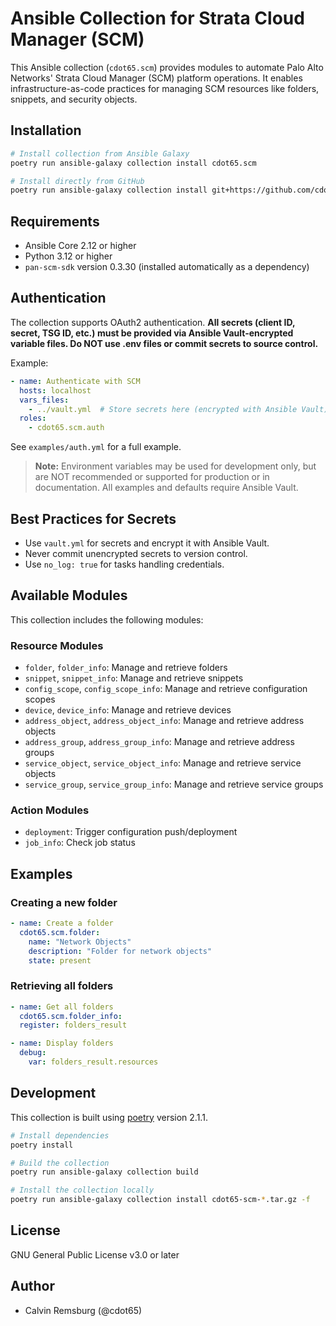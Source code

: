 # Ansible Collection for Strata Cloud Manager (SCM)

This Ansible collection (`cdot65.scm`) provides modules to automate Palo Alto Networks' Strata Cloud Manager (SCM) platform operations. It enables infrastructure-as-code practices for managing SCM resources like folders, snippets, and security objects.

## Installation

```bash
# Install collection from Ansible Galaxy
poetry run ansible-galaxy collection install cdot65.scm

# Install directly from GitHub
poetry run ansible-galaxy collection install git+https://github.com/cdot65/cdot65.scm.git
```

## Requirements

- Ansible Core 2.12 or higher
- Python 3.12 or higher
- `pan-scm-sdk` version 0.3.30 (installed automatically as a dependency)

## Authentication

The collection supports OAuth2 authentication. **All secrets (client ID, secret, TSG ID, etc.) must be provided via Ansible Vault-encrypted variable files. Do NOT use .env files or commit secrets to source control.**

Example:

```yaml
- name: Authenticate with SCM
  hosts: localhost
  vars_files:
    - ../vault.yml  # Store secrets here (encrypted with Ansible Vault)
  roles:
    - cdot65.scm.auth
```

See `examples/auth.yml` for a full example.

> **Note:** Environment variables may be used for development only, but are NOT recommended or supported for production or in documentation. All examples and defaults require Ansible Vault.

## Best Practices for Secrets
- Use `vault.yml` for secrets and encrypt it with Ansible Vault.
- Never commit unencrypted secrets to version control.
- Use `no_log: true` for tasks handling credentials.

## Available Modules

This collection includes the following modules:

### Resource Modules

- `folder`, `folder_info`: Manage and retrieve folders
- `snippet`, `snippet_info`: Manage and retrieve snippets
- `config_scope`, `config_scope_info`: Manage and retrieve configuration scopes
- `device`, `device_info`: Manage and retrieve devices
- `address_object`, `address_object_info`: Manage and retrieve address objects
- `address_group`, `address_group_info`: Manage and retrieve address groups
- `service_object`, `service_object_info`: Manage and retrieve service objects
- `service_group`, `service_group_info`: Manage and retrieve service groups

### Action Modules

- `deployment`: Trigger configuration push/deployment
- `job_info`: Check job status

## Examples

### Creating a new folder

```yaml
- name: Create a folder
  cdot65.scm.folder:
    name: "Network Objects"
    description: "Folder for network objects"
    state: present
```

### Retrieving all folders

```yaml
- name: Get all folders
  cdot65.scm.folder_info:
  register: folders_result

- name: Display folders
  debug:
    var: folders_result.resources
```

## Development

This collection is built using [poetry](https://python-poetry.org/) version 2.1.1.

```bash
# Install dependencies
poetry install

# Build the collection
poetry run ansible-galaxy collection build

# Install the collection locally
poetry run ansible-galaxy collection install cdot65-scm-*.tar.gz -f
```

## License

GNU General Public License v3.0 or later

## Author

- Calvin Remsburg (@cdot65)
